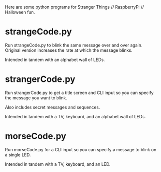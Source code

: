 Here are some python programs for Stranger Things // RaspberryPi // Halloween fun.

strangeCode.py
==============

Run strangeCode.py to blink the same message over and over again. Original version increases the rate at which the message blinks.

Intended in tandem with an alphabet wall of LEDs.

strangerCode.py
===============

Run strangerCode.py to get a title screen and CLI input so you can specify the message you want to blink.

Also includes secret messages and sequences.

Intended in tandem with a TV, keyboard, and an alphabet wall of LEDs.

morseCode.py
============

Run morseCode.py for a CLI input so you can specify a message to blink on a single LED.

Intended in tandem with a TV, keyboard, and an LED.
